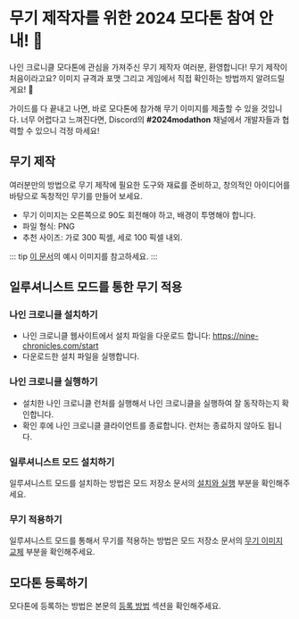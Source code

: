 # 무기 제작자를 위한 2024 모다톤 참여 안내! 🎉

나인 크로니클 모다톤에 관심을 가져주신 무기 제작자 여러분, 환영합니다! 무기 제작이 처음이라고요? 이미지 규격과 포맷 그리고 게임에서 직접 확인하는 방법까지 알려드릴게요! 🌟

가이드를 다 끝내고 나면, 바로 모다톤에 참가해 무기 이미지를 제출할 수 있을 것입니다. 너무 어렵다고 느껴진다면, Discord의 **#2024modathon** 채널에서 개발자들과 협력할 수 있으니 걱정 마세요!

## 무기 제작

여러분만의 방법으로 무기 제작에 필요한 도구와 재료를 준비하고, 창의적인 아이디어를 바탕으로 독창적인 무기를 만들어 보세요.

- 무기 이미지는 오른쪽으로 90도 회전해야 하고, 배경이 투명해야 합니다.
- 파일 형식: PNG
- 추천 사이즈: 가로 300 픽셀, 세로 100 픽셀 내외.

::: tip
[이 문서](https://github.com/planetarium/NineChronicles.Mods/blob/main/NineChronicles.Mods.Illusionist/README.ko.md#%EB%AC%B4%EA%B8%B0-%EC%9D%B4%EB%AF%B8%EC%A7%80-%EB%B3%80%EA%B2%BD)의 예시 이미지를 참고하세요.
:::

## 일루셔니스트 모드를 통한 무기 적용

### 나인 크로니클 설치하기

- 나인 크로니클 웹사이트에서 설치 파일을 다운로드 합니다: https://nine-chronicles.com/start
- 다운로드한 설치 파일을 실행합니다.

### 나인 크로니클 실행하기

- 설치한 나인 크로니클 런처를 실행해서 나인 크로니클을 실행하여 잘 동작하는지 확인합니다.
- 확인 후에 나인 크로니클 클라이언트를 종료합니다. 런처는 종료하지 않아도 됩니다.

### 일루셔니스트 모드 설치하기

일루셔니스트 모드를 설치하는 방법은 모드 저장소 문서의 [설치와 실행](https://github.com/planetarium/NineChronicles.Mods/blob/main/NineChronicles.Mods.Illusionist/README.ko.md#%EC%84%A4%EC%B9%98%EC%99%80-%EC%8B%A4%ED%96%89) 부분을 확인해주세요.

### 무기 적용하기

일루셔니스트 모드를 통해서 무기를 적용하는 방법은 모드 저장소 문서의 [무기 이미지 교체](https://github.com/planetarium/NineChronicles.Mods/blob/main/NineChronicles.Mods.Illusionist/README.ko.md#%EB%AC%B4%EA%B8%B0-%EC%9D%B4%EB%AF%B8%EC%A7%80-%EA%B5%90%EC%B2%B4) 부분을 확인해주세요.

## 모다톤 등록하기

모다톤에 등록하는 방법은 본문의 [등록 방법](./2024modathon#submission-guidelines) 섹션을 확인해주세요.
